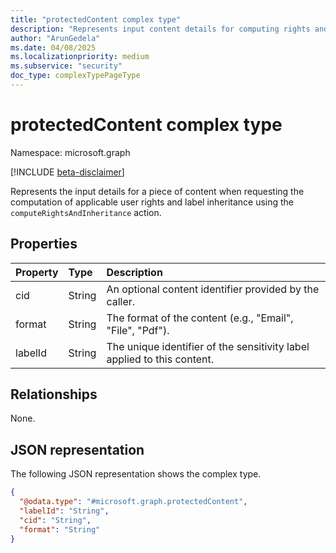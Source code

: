 ```yaml
---
title: "protectedContent complex type"
description: "Represents input content details for computing rights and inheritance, including label ID and format."
author: "ArunGedela"
ms.date: 04/08/2025
ms.localizationpriority: medium
ms.subservice: "security"
doc_type: complexTypePageType
---
```


# protectedContent complex type

Namespace: microsoft.graph

[!INCLUDE [beta-disclaimer](../../includes/beta-disclaimer.md)]

Represents the input details for a piece of content when requesting the computation of applicable user rights and label inheritance using the `computeRightsAndInheritance` action.

## Properties

| Property | Type   | Description                                                     |
| :------- | :----- | :-------------------------------------------------------------- |
| cid      | String | An optional content identifier provided by the caller.          |
| format   | String | The format of the content (e.g., "Email", "File", "Pdf").     |
| labelId  | String | The unique identifier of the sensitivity label applied to this content. |

## Relationships

None.

## JSON representation

The following JSON representation shows the complex type.
<!-- {
  "blockType": "resource",
  "@odata.type": "microsoft.graph.protectedContent",
  "openType": false
}-->
``` json
{
  "@odata.type": "#microsoft.graph.protectedContent",
  "labelId": "String",
  "cid": "String",
  "format": "String"
}
```
